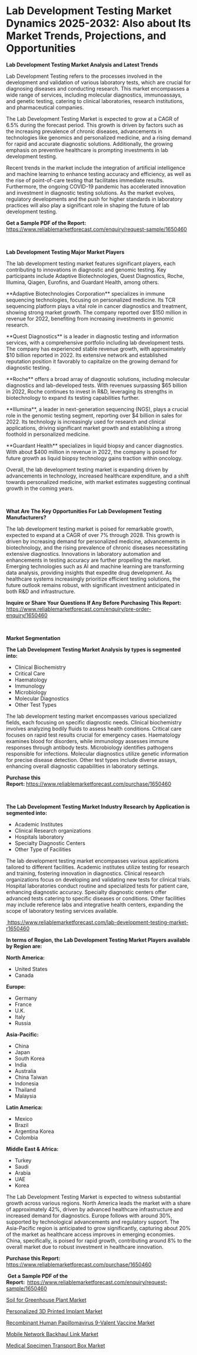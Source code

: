 <p><h1>Lab Development Testing Market Dynamics 2025-2032: Also about Its Market Trends, Projections, and Opportunities</h1></p><p><strong>Lab Development Testing Market Analysis and Latest Trends</strong></p>
<p><p>Lab Development Testing refers to the processes involved in the development and validation of various laboratory tests, which are crucial for diagnosing diseases and conducting research. This market encompasses a wide range of services, including molecular diagnostics, immunoassays, and genetic testing, catering to clinical laboratories, research institutions, and pharmaceutical companies.</p><p>The Lab Development Testing Market is expected to grow at a CAGR of 6.5% during the forecast period. This growth is driven by factors such as the increasing prevalence of chronic diseases, advancements in technologies like genomics and personalized medicine, and a rising demand for rapid and accurate diagnostic solutions. Additionally, the growing emphasis on preventive healthcare is prompting investments in lab development testing.</p><p>Recent trends in the market include the integration of artificial intelligence and machine learning to enhance testing accuracy and efficiency, as well as the rise of point-of-care testing that facilitates immediate results. Furthermore, the ongoing COVID-19 pandemic has accelerated innovation and investment in diagnostic testing solutions. As the market evolves, regulatory developments and the push for higher standards in laboratory practices will also play a significant role in shaping the future of lab development testing.</p></p>
<p><strong>Get a Sample PDF of the Report:&nbsp;</strong> <a href="https://www.reliablemarketforecast.com/enquiry/request-sample/1650460?utm_campaign=1134&utm_medium=2&utm_source=Github&utm_content=ia&utm_term=23032025&utm_id=lab-development-testing">https://www.reliablemarketforecast.com/enquiry/request-sample/1650460</a></p>
<p>&nbsp;</p>
<p><strong>Lab Development Testing Major Market Players</strong></p>
<p><p>The lab development testing market features significant players, each contributing to innovations in diagnostic and genomic testing. Key participants include Adaptive Biotechnologies, Quest Diagnostics, Roche, Illumina, Qiagen, Eurofins, and Guardant Health, among others.</p><p>**Adaptive Biotechnologies Corporation** specializes in immune sequencing technologies, focusing on personalized medicine. Its TCR sequencing platform plays a vital role in cancer diagnostics and treatment, showing strong market growth. The company reported over $150 million in revenue for 2022, benefiting from increasing investments in genomic research.</p><p>**Quest Diagnostics** is a leader in diagnostic testing and information services, with a comprehensive portfolio including lab development tests. The company has experienced stable revenue growth, with approximately $10 billion reported in 2022. Its extensive network and established reputation position it favorably to capitalize on the growing demand for diagnostic testing.</p><p>**Roche** offers a broad array of diagnostic solutions, including molecular diagnostics and lab-developed tests. With revenues surpassing $65 billion in 2022, Roche continues to invest in R&D, leveraging its strengths in biotechnology to expand its testing capabilities further.</p><p>**Illumina**, a leader in next-generation sequencing (NGS), plays a crucial role in the genomic testing segment, reporting over $4 billion in sales for 2022. Its technology is increasingly used for research and clinical applications, driving significant market growth and establishing a strong foothold in personalized medicine.</p><p>**Guardant Health** specializes in liquid biopsy and cancer diagnostics. With about $400 million in revenue in 2022, the company is poised for future growth as liquid biopsy technology gains traction within oncology.</p><p>Overall, the lab development testing market is expanding driven by advancements in technology, increased healthcare expenditure, and a shift towards personalized medicine, with market estimates suggesting continual growth in the coming years.</p></p>
<p>&nbsp;</p>
<p><strong>What Are The Key Opportunities For Lab Development Testing Manufacturers?</strong></p>
<p><p>The lab development testing market is poised for remarkable growth, expected to expand at a CAGR of over 7% through 2028. This growth is driven by increasing demand for personalized medicine, advancements in biotechnology, and the rising prevalence of chronic diseases necessitating extensive diagnostics. Innovations in laboratory automation and enhancements in testing accuracy are further propelling the market. Emerging technologies such as AI and machine learning are transforming data analysis, providing insights that expedite drug development. As healthcare systems increasingly prioritize efficient testing solutions, the future outlook remains robust, with significant investment anticipated in both R&D and infrastructure.</p></p>
<p><strong>Inquire or Share Your Questions If Any Before Purchasing This Report:</strong> <a href="https://www.reliablemarketforecast.com/enquiry/pre-order-enquiry/1650460?utm_campaign=1134&utm_medium=2&utm_source=Github&utm_content=ia&utm_term=23032025&utm_id=lab-development-testing">https://www.reliablemarketforecast.com/enquiry/pre-order-enquiry/1650460</a></p>
<p>&nbsp;</p>
<p><strong>Market Segmentation</strong></p>
<p><strong>The Lab Development Testing Market Analysis by types is segmented into:</strong></p>
<p><ul><li>Clinical Biochemistry</li><li>Critical Care</li><li>Haematology</li><li>Immunology</li><li>Microbiology</li><li>Molecular Diagnostics</li><li>Other Test Types</li></ul></p>
<p><p>The lab development testing market encompasses various specialized fields, each focusing on specific diagnostic needs. Clinical biochemistry involves analyzing bodily fluids to assess health conditions. Critical care focuses on rapid test results crucial for emergency cases. Haematology examines blood for disorders, while immunology assesses immune responses through antibody tests. Microbiology identifies pathogens responsible for infections. Molecular diagnostics utilize genetic information for precise disease detection. Other test types include diverse assays, enhancing overall diagnostic capabilities in laboratory settings.</p></p>
<p><strong>Purchase this Report:&nbsp;</strong><a href="https://www.reliablemarketforecast.com/purchase/1650460?utm_campaign=1134&utm_medium=2&utm_source=Github&utm_content=ia&utm_term=23032025&utm_id=lab-development-testing">https://www.reliablemarketforecast.com/purchase/1650460</a></p>
<p>&nbsp;</p>
<p><strong>The Lab Development Testing Market Industry Research by Application is segmented into:</strong></p>
<p><ul><li>Academic Institutes</li><li>Clinical Research organizations</li><li>Hospitals laboratory</li><li>Specialty Diagnostic Centers</li><li>Other Type of Facilities</li></ul></p>
<p><p>The lab development testing market encompasses various applications tailored to different facilities. Academic institutes utilize testing for research and training, fostering innovation in diagnostics. Clinical research organizations focus on developing and validating new tests for clinical trials. Hospital laboratories conduct routine and specialized tests for patient care, enhancing diagnostic accuracy. Specialty diagnostic centers offer advanced tests catering to specific diseases or conditions. Other facilities may include reference labs and integrative health centers, expanding the scope of laboratory testing services available.</p></p>
<p><a href="https://www.reliablemarketforecast.com/lab-development-testing-market-r1650460?utm_campaign=1134&utm_medium=2&utm_source=Github&utm_content=ia&utm_term=23032025&utm_id=lab-development-testing">&nbsp;https://www.reliablemarketforecast.com/lab-development-testing-market-r1650460</a></p>
<p><strong>In terms of Region, the Lab Development Testing Market Players available by Region are:</strong></p>
<p>
    <p> <strong> North America: </strong>
        <ul>
            <li>United States</li>
            <li>Canada</li>
        </ul>
        </p> 
    <p> <strong> Europe: </strong>
        <ul>
            <li>Germany</li>
            <li>France</li>
            <li>U.K.</li>
            <li>Italy</li>
            <li>Russia</li>
        </ul>
        </p> 
    <p> <strong> Asia-Pacific: </strong>
        <ul>
            <li>China</li>
            <li>Japan</li>
            <li>South Korea</li>
            <li>India</li>
            <li>Australia</li>
            <li>China Taiwan</li>
            <li>Indonesia</li>
            <li>Thailand</li>
            <li>Malaysia</li>
        </ul>
        </p> 
    <p> <strong> Latin America: </strong>
        <ul>
            <li>Mexico</li>
            <li>Brazil</li>
            <li>Argentina Korea</li>
            <li>Colombia</li>
        </ul>
        </p> 
    <p> <strong> Middle East & Africa: </strong>
        <ul>
            <li>Turkey</li>
            <li>Saudi</li>
            <li>Arabia</li>
            <li>UAE</li>
            <li>Korea</li>
        </ul>
    </p>
    </p>
<p><p>The Lab Development Testing Market is expected to witness substantial growth across various regions. North America leads the market with a share of approximately 42%, driven by advanced healthcare infrastructure and increased demand for diagnostics. Europe follows with around 30%, supported by technological advancements and regulatory support. The Asia-Pacific region is anticipated to grow significantly, capturing about 20% of the market as healthcare access improves in emerging economies. China, specifically, is poised for rapid growth, contributing around 8% to the overall market due to robust investment in healthcare innovation.</p></p>
<p><strong>Purchase this Report: </strong><a href="https://www.reliablemarketforecast.com/purchase/1650460?utm_campaign=1134&utm_medium=2&utm_source=Github&utm_content=ia&utm_term=23032025&utm_id=lab-development-testing">https://www.reliablemarketforecast.com/purchase/1650460</a></p>
<p>&nbsp;<strong>Get a Sample PDF of the Report:&nbsp;&nbsp;</strong><a href="https://www.reliablemarketforecast.com/enquiry/request-sample/1650460?utm_campaign=1134&utm_medium=2&utm_source=Github&utm_content=ia&utm_term=23032025&utm_id=lab-development-testing">https://www.reliablemarketforecast.com/enquiry/request-sample/1650460</a></p>
<p><strong></strong></p>
<p><p><a href="https://github.com/goreabeeran/Market-Research-Report-List-1/blob/main/soil-for-greenhouse-plant-market.md?utm_campaign=1134&utm_medium=2&utm_source=Github&utm_content=ia&utm_term=23032025&utm_id=lab-development-testing">Soil for Greenhouse Plant Market</a></p><p><a href="https://github.com/romeoacuffap/Market-Research-Report-List-1/blob/main/personalized-3d-printed-implant-market.md?utm_campaign=1134&utm_medium=2&utm_source=Github&utm_content=ia&utm_term=23032025&utm_id=lab-development-testing">Personalized 3D Printed Implant Market</a></p><p><a href="https://github.com/borsiflorsfa/Market-Research-Report-List-1/blob/main/recombinant-human-papillomavirus-9-valent-vaccine-market.md?utm_campaign=1134&utm_medium=2&utm_source=Github&utm_content=ia&utm_term=23032025&utm_id=lab-development-testing">Recombinant Human Papillomavirus 9-Valent Vaccine Market</a></p><p><a href="https://github.com/kelttnandan9/Market-Research-Report-List-1/blob/main/mobile-network-backhaul-link-market.md?utm_campaign=1134&utm_medium=2&utm_source=Github&utm_content=ia&utm_term=23032025&utm_id=lab-development-testing">Mobile Network Backhaul Link Market</a></p><p><a href="https://github.com/prumrupear/Market-Research-Report-List-1/blob/main/medical-specimen-transport-box-market.md?utm_campaign=1134&utm_medium=2&utm_source=Github&utm_content=ia&utm_term=23032025&utm_id=lab-development-testing">Medical Specimen Transport Box Market</a></p></p>